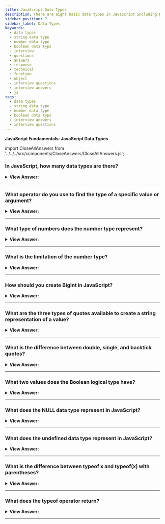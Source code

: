 ```yaml
---
title: JavaScript Data Types
description: There are eight basic data types in JavaScript including Number, String, Boolean, BigInt, Null, Undefined, Object, and Symbol. JS Frontend Interview Questions
sidebar_position: 7
sidebar_label: Data Types
keywords:
  - data types
  - string data type
  - number data type
  - boolean data type
  - interview
  - questions
  - answers
  - response
  - technical
  - function
  - object
  - interview questions
  - interview answers
  - js
tags:
  - data types
  - string data type
  - number data type
  - boolean data type
  - interview answers
  - interview questions
---
```


<head>
  <title>Data Types | JavaScript Frontend Phone Interview Questions</title>
</head>

**JavaScript Fundamentals: JavaScript Data Types**

import CloseAllAnswers from '../../../src/components/CloseAnswers/CloseAllAnswers.js';

<CloseAllAnswers />

### In JavaScript, how many data types are there?

<details>
  <summary><strong>View Answer:</strong></summary>
  <div>
  <div><strong>Interview Response:</strong> Number, String, Boolean, BigInt, Null, Undefined, Object, and Symbol are JavaScript's eight fundamental data types. Except for the Object data type, all are basic data types. We call all other classes "primitive" since their values can only contain one item (a string or a number). On the other hand, we use objects to store data sets and more sophisticated things.</div>
  </div>
</details>

---

### What operator do you use to find the type of a specific value or argument?

<details>
  <summary><strong>View Answer:</strong></summary>
  <div>
  <div><strong>Interview Response:</strong> The typeof operator.</div><br />
  <div><strong>Technical Response:</strong> The typeof operator returns the type of the value or argument.<br /><br />
  JavaScript supports two forms of syntax:<br /><br />
    <ol>
      <li>As an operator: typeof x.</li>
      <li>As a function: typeof(x).</li>
      </ol>
  </div>
  </div>
</details>

---

### What type of numbers does the number type represent?

<details>
  <summary><strong>View Answer:</strong></summary>
  <div>
  <div><strong>Interview Response:</strong> The number type represents both integers and floating-point numbers.</div>
  </div>
</details>

---

### What is the limitation of the number type?

<details>
  <summary><strong>View Answer:</strong></summary>
  <div>
  <div><strong>Interview Response:</strong> A number cannot represent integers larger than (2<sup>53</sup>-1) or less than -(2<sup>53</sup>-1) for negatives.</div><br />
  <div><strong>Technical Response:</strong> The “number” type cannot represent integer values greater than (2<sup>53</sup>-1) (that’s 9007199254740991) or less than -(2<sup>53</sup>-1) for negatives. It is a technical limitation caused by their internal representation, and anything beyond these values is considered a BigInt.
  </div>
  </div>
</details>

---

### How should you create BigInt in JavaScript?

<details>
  <summary><strong>View Answer:</strong></summary>
  <div>
  <div><strong>Interview Response:</strong> A BigInt value is created by appending n to the end of an integer or using the BigInt object constructor.</div>
  </div>
</details>

---

### What are the three types of quotes available to create a string representation of a value?

<details>
  <summary><strong>View Answer:</strong></summary>
  <div>
  <div><strong>Interview Response:</strong> Double, single, and backticks.</div><br />
  <div><strong>Technical Response:</strong> In JavaScript, there are three types of quotes used to represent a string double, single, and backtick quotes.<br /><br />
  Example:<br /><br />
    <ol>
      <li>Double quotes: "Hello".</li>
      <li>Single quotes: 'Hello'.</li>
      <li>Back-ticks: `Hello`.</li>
      </ol>
  </div>
  </div>
</details>

---

### What is the difference between double, single, and backtick quotes?

<details>
  <summary><strong>View Answer:</strong></summary>
  <div>
  <div><strong>Interview Response:</strong> Backticks allow us to embed variables and expressions into a string by wrapping them in $&#x7B;…&#125;. There is no notable difference between single and double quotes.</div><br />
  <div><strong>Technical Response:</strong> Simple quotations are double and single quotes, and in JavaScript, there is almost no distinction between them. Backticks are quotations with "enhanced functionality." They allow us to embed variables and expressions inside a string, for example, by surrounding them with $&#x7B;…&#125;.
  </div><br />
  <div><strong className="codeExample">Code Example:</strong><br /><br />

  <div></div>

```js
let name = 'John';

// embed a variable

alert(`Hello, ${name}!`); // Hello, John!
// embed an expression

alert(`the result is ${1 + 2}`); // the result is 3
```

:::note

Please note that we can only implement this with backticks in JavaScript. Other quotes (single and double) do not have this embedding functionality! We should make every effort to understand backticks and template literals.

:::

  </div>
  </div>
</details>

---

### What two values does the Boolean logical type have?

<details>
  <summary><strong>View Answer:</strong></summary>
  <div>
  <div><strong>Interview Response:</strong> true and false</div><br />
  <div><strong>Technical Response:</strong> We often use this type of logical data type to store yes/no values: true means “yes, correct”, and false means “no, incorrect”. Boolean Logical data types often get used for comparisons or, more specifically, for greater or less than values in JavaScript.
  </div><br />
  <div><strong className="codeExample">Code Example:</strong><br /><br />

  <div></div>

```js
let nameFieldChecked = true; // yes, name field is checked
let ageFieldChecked = false; // no, age field is not checked

// Greater or Less Than:
let isGreater = 4 > 1;

alert(isGreater); // true (the comparison result is "yes")
```

  </div>
  </div>
</details>

---

### What does the NULL data type represent in JavaScript?

<details>
  <summary><strong>View Answer:</strong></summary>
  <div>
  <div><strong>Interview Response:</strong> nothingness or empty, but not equal undefined</div><br />
  <div><strong>Technical Response:</strong> It is a unique value that represents “nothing”, “empty” or “value unknown”. It is not a representation of a value that has not to be defined, non-existing, or a null pointer like other programming languages.
  </div>
  </div>
</details>

---

### What does the undefined data type represent in JavaScript?

<details>
  <summary><strong>View Answer:</strong></summary>
  <div>
  <div><strong>Interview Response:</strong> Undefined means a value is not defined or assigned to a variable.</div><br />
  <div><strong>Technical Response:</strong> In JavaScript, undefined means a value is not defined or assigned. If a variable is declared but not assigned, its value is undefined.
  </div><br />
  <div><strong className="codeExample">Code Example:</strong><br /><br />

  <div></div>

```js
let age;

alert(age); // shows "undefined"

// Technically, it is possible to explicitly assign undefined to a variable, but it is not recommended.

let age = 100;

// change the value to undefined

age = undefined;

alert(age); // "undefined"
```

  </div>
  </div>
</details>

---

### What is the difference between typeof x and typeof(x) with parentheses?

<details>
  <summary><strong>View Answer:</strong></summary>
  <div>
  <div><strong>Interview Response:</strong> typeof x acts as an operator, and typeof(x) is a function, but they work with parentheses or without them. The result is the same.</div>
  </div>
</details>

---

### What does the typeof operator return?

<details>
  <summary><strong>View Answer:</strong></summary>
  <div>
  <div><strong>Interview Response:</strong> The typeof operator returns a string with the name of the type, like "number" if it is a number or “function” if it’s a function.</div>
  </div>
</details>

---
